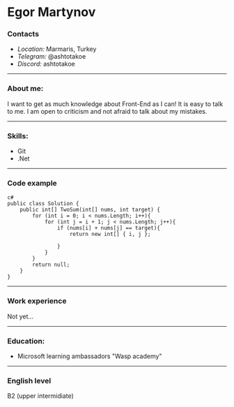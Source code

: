 # Egor Martynov


### Contacts
* *Location:* Marmaris, Turkey
* _Telegram:_ @ashtotakoe
* _Discord:_ ashtotakoe

---
### About me:
I want to get as much knowledge about Front-End as I can! It is easy to talk to me. I am open to criticism and not afraid to talk about my mistakes. 

---
### Skills:
* Git
* .Net
---
### Code example
```
c#
public class Solution {
    public int[] TwoSum(int[] nums, int target) {
        for (int i = 0; i < nums.Length; i++){
            for (int j = i + 1; j < nums.Length; j++){
                if (nums[i] + nums[j] == target){
                    return new int[] { i, j };
                
                }
            }
        }
        return null;
    }
}

```
---
### Work experience
Not yet...

---

### Education:
* Microsoft learning ambassadors "Wasp academy"
---

### English level
B2 (upper intermidiate)




